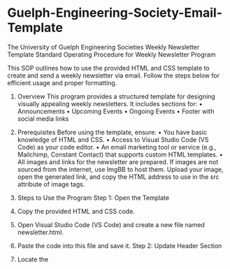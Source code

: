 # Guelph-Engineering-Society-Email-Template
The University of Guelph Engineering Societies Weekly Newsletter Template
Standard Operating Procedure for Weekly Newsletter Program

This SOP outlines how to use the provided HTML and CSS template to create and send a weekly newsletter via email. Follow the steps below for efficient usage and proper formatting.

1.	Overview
This program provides a structured template for designing visually appealing weekly newsletters. It includes sections for:
•	Announcements
•	Upcoming Events
•	Ongoing Events
•	Footer with social media links

2.	Prerequisites
Before using the template, ensure:
•	You have basic knowledge of HTML and CSS.
•	Access to Visual Studio Code (VS Code) as your code editor.
•	An email marketing tool or service (e.g., Mailchimp, Constant Contact) that supports custom HTML templates.
•	All images and links for the newsletter are prepared.
If images are not sourced from the internet, use ImgBB to host them. Upload your image, open the generated link, and copy the HTML address to use in the src attribute of image tags.

3.	Steps to Use the Program Step 1: Open the Template
1.	Copy the provided HTML and CSS code.
2.	Open Visual Studio Code (VS Code) and create a new file named newsletter.html.
3.	Paste the code into this file and save it.
Step 2: Update Header Section
1.	Locate the <title> tag and update it with the newsletter’s title (e.g., Week 12 Announcements).
 
2.	Replace the logo or banner image in the <img> tag under the .header-section class with your desired image.
o	Update the src attribute with the new image URL or the link hosted on ImgBB.
Step 3: Modify Announcements and Events
1.	Navigate to the Upcoming Events section.
o	Update the event titles, descriptions, dates, times, and locations.
o	Replace the placeholder image URLs (src attributes) with your event-specific images or ImgBB-hosted links.
o	Ensure that all links (<a> tags) redirect correctly to the desired web pages.
2.	Repeat for the Ongoing Events section.
Step 3.1: Adding More Events Adding a New Upcoming Event
1.	Navigate to the Upcoming Events section in the HTML file.
2.	Look for a block of code resembling the following:
   
  	`<div class="announcement">
	<h3>Event Title</h3>
	<p>Description of the event, including date, time, and location.</p>
	<img src="path-to-image.jpg" alt="Event Image">
	<a href="link-to-event-details">Learn more</a>
	</div>`
 
4.	Copy this block of code and paste it directly below the last event in the section.
5.	Update the placeholders (Event Title, Description, path-to-image.jpg, and link-to-event- details) with the details of the new event.
Adding a New Ongoing Event
1.	Navigate to the Ongoing Events section in the HTML file.
2.	Look for a block of code similar to the following:

	`<div class="announcement">
	<h3>Event Title</h3>	
	<p>Description of the ongoing event, including details and duration.</p>
	<img src="path-to-image.jpg" alt="Event Image” 
	<a href="link-to-event-details">Learn more</a>
	</div>`
 
3.	Copy this block of code and paste it below the last ongoing event.
4.	Replace the placeholders with the new ongoing event's details.
   
Step 3.2: Testing After Adding Events
1.	Save the file and open it in a web browser to confirm the new events display correctly.
2.	Ensure all links and images for the newly added events function as expected.
3.	Preview the email to verify the formatting for both desktop and mobile devices.
   
Step 4: Customize Footer
1.	Replace the social media icons’ URLs in the .footer-section with the appropriate links to your platforms.
2.	Update any additional footer content as needed.
   
Step 5: Validate the Template
1.	Use an HTML validator (e.g., W3C Validator) to check for errors.
2.	Open the file in a web browser to preview the newsletter.
3.	Confirm that all text, images, and links are displayed correctly.
   
Step 6: Import to Email Service
1.	Log in to your email marketing tool.
2.	Select the option to create a custom HTML email.
3.	Paste the contents of newsletter.html into the HTML editor.
4.	Preview the email to ensure formatting is intact.
   
Step 7: Send Test Email
1.	Send a test email to yourself or a colleague.
2.	Verify that:
o	The layout appears as expected.
o	All links and images are functional.
o	The email is mobile-friendly.

Step 8: Schedule and Send
1.	Schedule the newsletter to be sent at the desired time.
 
2.	Monitor the email campaign for successful delivery.

4.	Embedding Images
To embed images effectively:
1.	Use direct URLs for images hosted online.
2.	For images not online, use ImgBB:
o	Upload the image to ImgBB.
o	Copy the HTML address from the generated link.
o	Paste this link into the src attribute of the image tag.

5.	Ways to Embed Images
1.	Direct hosting: Use images from public websites by copying their URLs.
2.	Self-hosted: Use your web server to host images and link them via their paths.
3.	ImgBB: Upload images to ImgBB, copy the HTML link, and use it in the src attribute of the image tag. Ensure proper formatting for Outlook and email compatibility.

6.	Sending the Email
1.	Open the newsletter.html file in your web browser.
2.	Select the entire content by pressing Ctrl+A, then copy it using Ctrl+C.
3.	Open your email draft in Outlook.
4.	Paste the content into the draft using Ctrl+V. Ensure that you keep the source formatting intact.
5.	Review the email layout and make any final adjustments as needed.

7.	Tips and Best Practices
1.	Optimize Images: Use compressed images to reduce email size and improve load times.
2.	Responsive Design: Test the newsletter on various devices to ensure it’s mobile-friendly.
3.	Consistency: Maintain a consistent style and tone in all newsletters.
4.	Accessibility: Use alt text for images to make the newsletter accessible to screen readers.
 
5.	Testing: Always test the newsletter before sending it to your audience.

8.	Troubleshooting

Issue	Solution
Images not loading	Check image URLs and ensure they are hosted on a public server or ImgBB.
Broken links	Verify all hyperlinks are correctly formatted and functional.
Formatting issues	Validate the HTML/CSS code and correct any errors.
Email flagged as spam	Avoid spammy keywords and ensure proper sender authentication.

9.	Maintenance
•	Update the template regularly to reflect branding or style changes.
•	Maintain a repository of past newsletters for reference.
•	Periodically review the SOP for improvements or updates.

By following this SOP, you can efficiently create and distribute weekly newsletters, ensuring clear communication and professional presentation.
